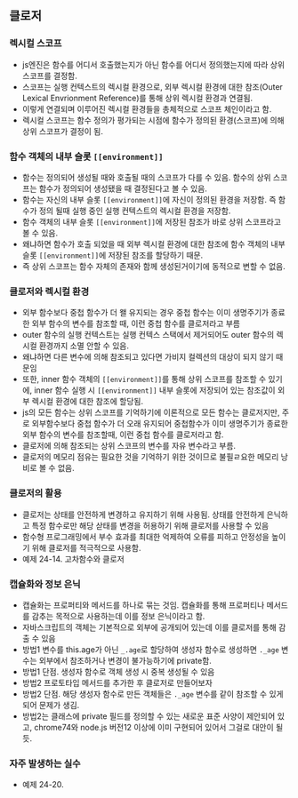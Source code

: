 ## 클로저

### 렉시컬 스코프

- js엔진은 함수를 어디서 호출했는지가 아닌 함수를 어디서 정의했는지에 따라 상위 스코프를 결정함.
- 스코프는 실행 컨텍스트의 렉시컬 환경으로, 외부 렉시컬 환경에 대한 참조(Outer Lexical Envrionment Reference)를 통해 상위 렉시컬 환경과 연결됨.
- 이렇게 연결되며 이루어진 렉시컬 환경들을 총체적으로 스코프 체인이라고 함.
- 렉시컬 스코프는 함수 정의가 평가되는 시점에 함수가 정의된 환경(스코프)에 의해 상위 스코프가 결정이 됨.

### 함수 객체의 내부 슬롯 `[[environment]]`

- 함수는 정의되어 생성될 때와 호출될 때의 스코프가 다를 수 있음. 함수의 상위 스코프는 함수가 정의되어 생성됐을 때 결정된다고 볼 수 있음.
- 함수는 자신의 내부 슬롯 `[[environment]]`에 자신이 정의된 환경을 저장함. 즉 함수가 정의 될때 실행 중인 실행 컨텍스트의 렉시컬 환경을 저장함.
- 함수 객체의 내부 슬롯 `[[environment]]`에 저장된 참조가 바로 상위 스코프라고 볼 수 있음.
- 왜냐하면 함수가 호출 되었을 때 외부 렉시컬 환경에 대한 참조에 함수 객체의 내부 슬롯 `[[environment]]`에 저장된 참조를 할당하기 때문.
- 즉 상위 스코프는 함수 자체의 존재와 함께 생성된거이기에 동적으로 변할 수 없음.

### 클로저와 렉시컬 환경

- 외부 함수보다 중첩 함수가 더 왤 유지되는 경우 중첩 함수는 이미 생명주기가 종료한 외부 함수의 변수를 참조할 때, 이런 중첩 함수를 클로저라고 부름
- outer 함수의 실행 컨텍스트는 실행 컨텍스 스택에서 제거되어도 outer 함수의 렉시컬 환경까지 소멸 안할 수 있음.
- 왜냐하면 다른 변수에 의해 참조되고 있다면 가비지 컬렉션의 대상이 되지 않기 때문임
- 또한, inner 함수 객체의 `[[environment]]`를 통해 상위 스코프를 참조할 수 있기에, inner 함수 실행 시 `[[environment]]` 내부 슬롯에 저장되어 있는 참조값이 외부 렉시컬 환경에 대한 참조에 할당됨.
- js의 모든 함수는 상위 스코프를 기억하기에 이론적으로 모든 함수는 클로저지만, 주로 외부함수보다 중첩 함수가 더 오래 유지되어 중첩함수가 이미 생명주기가 종료한 외부 함수의 변수를 참조할때, 이런 중첩 함수를 클로저라고 함.
- 클로저에 의해 참조되는 상위 스코프의 변수를 자유 변수라고 부름.
- 클로저의 메모리 점유는 필요한 것을 기억하기 위한 것이므로 불필ㄹ요한 메모리 낭비로 볼 수 없음.

### 클로저의 활용

- 클로저는 상태를 안전하게 변경하고 유지하기 위해 사용됨. 상태를 안전하게 은닉하고 특정 함수로만 해당 삳태를 변경을 허용하기 위해 클로저를 사용할 수 있음
- 함수형 프로그래밍에서 부수 효과를 최대한 억제하여 오류를 피하고 안정성을 높이기 위해 클로저를 적극적으로 사용함.
- 예제 24-14. 고차함수와 클로저

### 캡슐화와 정보 은닉

- 캡슐화는 프로퍼티와 메서드를 하나로 묶는 것임. 캡슐화를 통해 프로퍼티나 메서드를 감추는 목적으로 사용하는데 이를 정보 은닉이라고 함.
- 자바스크립트의 객체는 기본적으로 외부에 공개되어 있는데 이를 클로저를 통해 감출 수 있음
- 방법1 변수를 this.age가 아닌 `_.age`로 할당하여 생성자 함수로 생성하면 `._age` 변수는 외부에서 참조하거나 변경이 불가능하기에 private함.
- 방법1 단점. 생성자 함수로 객체 생성 시 중복 생성될 수 있음
- 방법2 프로토타입 메서드를 추가한 후 클로저로 만들어보자
- 방법2 단점. 해당 생성자 함수로 만든 객체들은 `._age` 변수를 같이 참조할 수 있게 되어 문제가 생김.
- 방법2는 클래스에 private 필드를 정의할 수 있는 새로운 표준 사양이 제안되어 있고, chrome74와 node.js 버전12 이상에 이미 구현되어 있어서 그걸로 대안이 될 듯.

### 자주 발생하는 실수

- 예제 24-20.
